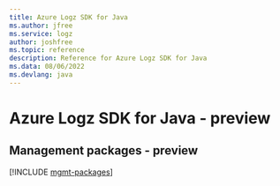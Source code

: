 ```yaml
---
title: Azure Logz SDK for Java
ms.author: jfree
ms.service: logz
author: joshfree
ms.topic: reference
description: Reference for Azure Logz SDK for Java
ms.data: 08/06/2022
ms.devlang: java
---
```

# Azure Logz SDK for Java - preview

## Management packages - preview
[!INCLUDE [mgmt-packages](logz-mgmt-index.md)]